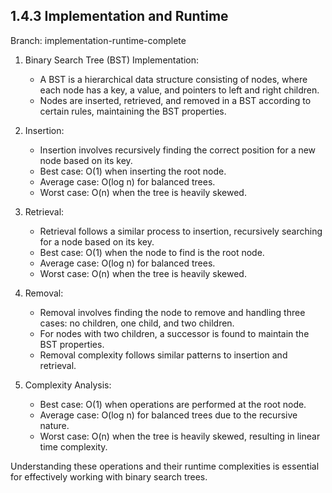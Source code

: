 ## 1.4.3 Implementation and Runtime

Branch: implementation-runtime-complete

1.  Binary Search Tree (BST) Implementation:

    - A BST is a hierarchical data structure consisting of nodes, where each node has a key, a value, and pointers to left and right children.
    - Nodes are inserted, retrieved, and removed in a BST according to certain rules, maintaining the BST properties.

2.  Insertion:

    - Insertion involves recursively finding the correct position for a new node based on its key.
    - Best case: O(1) when inserting the root node.
    - Average case: O(log n) for balanced trees.
    - Worst case: O(n) when the tree is heavily skewed.

3.  Retrieval:

    - Retrieval follows a similar process to insertion, recursively searching for a node based on its key.
    - Best case: O(1) when the node to find is the root node.
    - Average case: O(log n) for balanced trees.
    - Worst case: O(n) when the tree is heavily skewed.

4.  Removal:

    - Removal involves finding the node to remove and handling three cases: no children, one child, and two children.
    - For nodes with two children, a successor is found to maintain the BST properties.
    - Removal complexity follows similar patterns to insertion and retrieval.

5.  Complexity Analysis:

    - Best case: O(1) when operations are performed at the root node.
    - Average case: O(log n) for balanced trees due to the recursive nature.
    - Worst case: O(n) when the tree is heavily skewed, resulting in linear time complexity.

Understanding these operations and their runtime complexities is essential for effectively working with binary search trees.
